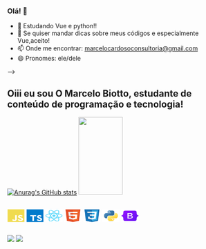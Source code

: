 ### Olá! 👋




- 🌱 Estudando Vue e python!!
- 🤔 Se quiser mandar dicas sobre meus códigos e especialmente Vue,aceito!
- 📫 Onde me encontrar: marcelocardosoconsultoria@gmail.com
- 😄 Pronomes: ele/dele

-->
## Oiii eu sou O Marcelo Biotto, estudante de conteúdo de programação e tecnologia!
[![Anurag's GitHub stats](https://github-readme-stats.vercel.app/api?username=marcelobiotto)](https://github.com/marcelobiotto/github-readme-stats)
 <img height="180cm" width="45%" src="https://github-readme-stats.vercel.app/api/top-langs/?username=MarceloBiotto&layout=compact&langs_count=16&theme=dark"/>



<div style="display: inline_block"><br>
  <img align="center" alt="Marcelo-Js" height="30" width="40" src="https://raw.githubusercontent.com/devicons/devicon/master/icons/javascript/javascript-plain.svg">
  <img align="center" alt="Marcelo-Ts" height="30" width="40" src="https://raw.githubusercontent.com/devicons/devicon/master/icons/typescript/typescript-plain.svg">
  <img align="center" alt="Marcelo-React" height="30" width="40" src="https://raw.githubusercontent.com/devicons/devicon/master/icons/react/react-original.svg">
  <img align="center" alt="Marcelo-HTML" height="30" width="40" src="https://raw.githubusercontent.com/devicons/devicon/master/icons/html5/html5-original.svg">
  <img align="center" alt="Marcelo-CSS" height="30" width="40" src="https://raw.githubusercontent.com/devicons/devicon/master/icons/css3/css3-original.svg">
  <img align="center" alt="Marcelo-Python" height="30" width="40" src="https://raw.githubusercontent.com/devicons/devicon/master/icons/python/python-original.svg">
   <img align="center" alt="Marcelo-Bootstrap" height="30" width="40" src="https://raw.githubusercontent.com/devicons/devicon/master/icons/bootstrap/bootstrap-original.svg">
</div>
  
  ##

<div> 

  <a href="https://instagram.com/marcelobiotto/" target="_blank"><img src="https://img.shields.io/badge/-Instagram-%23E4405F?style=for-the-badge&logo=instagram&logoColor=white" target="_blank"></a>
  <a href="https://www.linkedin.com/in/marcelo-cardoso-0372b385/" target="_blank"><img src="https://img.shields.io/badge/-LinkedIn-%230077B5?style=for-the-badge&logo=linkedin&logoColor=white" target="_blank"></a> 
  
</div>
